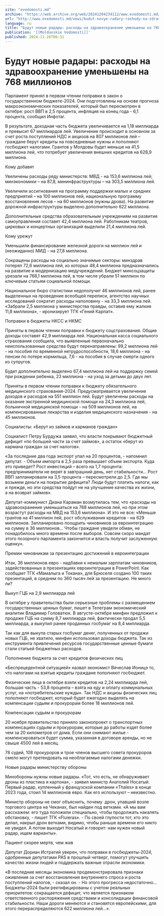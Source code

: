 ```yaml
---
site: "evedomosti.md"
archive: "https://web.archive.org/web/20241204234112/www.evedomosti.md/news/budut-novye-radary-rashody-na-zdravoohranenie-umensheny-na-7"
url: "http://www.evedomosti.md/news/budut-novye-radary-rashody-na-zdravoohranenie-umensheny-na-7"
language: ru
title: "Будут новые радары: расходы на здравоохранение уменьшены на 768 миллионов"
publication: '[[Moldavskie Vedomosti]]'
published: 2024-11-26T06:31
---
```


# Будут новые радары: расходы на здравоохранение уменьшены на 768 миллионов

Парламент принял в первом чтении поправки в закон о государственном бюджете-2024. Они подготовлены на основе прогноза макроэкономических показателей, который был пересмотрен в октябре: рост ВВП в 2,5 процента, инфляция на конец года - 6,1 процента, сообщил Инфотаг.

В результате, доходная часть бюджета увеличивается на 1,18 миллиарда и превысит 67 миллиардов лей. Увеличение происходит в основном за счет роста поступлений НДС и акцизов на 807 миллионов лей – граждане берут кредиты на повседневные нужны и пополняют госбюджет налогами. Грантов у Молдовы будет меньше на 41,5 миллиона лей, что потребует увеличения внешних кредитов на 628,9 миллиона.

Кому добавят

Увеличены расходы ряду министерств: МВД - на 153,6 миллиона лей; минэкономики – на 87,8, мининфраструктуры – на 303,5 миллиона лей.

Увеличили ассигнования на программу поддержки малых и средних предприятий – на 100 миллионов лей, национальную программу восстановления лесов – на 60 миллионов (нужны дрова). На развитие дорожной инфраструктуры выделено дополнительно 622 миллиона.

Дополнительные средства образовательным учреждениям на развитие самоуправления составят 42,4 миллиона лей. Работникам театров, цирковых и концертных организаций выделили 21,4 миллиона лей.

Кому урежут

Уменьшили финансирование железной дороги на миллион лей и (неожиданно) МИД - на 27,8 миллиона.

Сокращены расходы на социально значимые секторы: минздрав потерял 72,6 миллиона лей, из которых 48,4 миллиона предназначались на развитие и модернизацию медучреждений. Бюджет минсоцзащиты урезали на 768,1 миллиона лей, в том числе убрали 51 миллион по ключевым статьям социальной помощи.

Национальное бюро статистики недополучит 46 миллионов лей, ранее выделенных на проведение всеобщей переписи, агентство научных исследований сократит расходы наполовину - на 33,3 миллиона лей. «Забрали 2,5 миллиона у министерства правды, оставив ему жалкие 11,8 миллиона», - иронизирует ТГК «Гений Карпат».

Поправки в бюджеты НКСС и НКМС

Приняты в первом чтении поправки к бюджету соцстрахования. Общие доходы составят 42,9 миллиарда лей. Национальная касса социального страхования сообщила, что выявленные первоначально неиспользованные средства будут перенаправлены: 99,2 миллиона лей - на пособия по временной нетрудоспособности, 18,6 миллиона - на пенсии по потере кормильца, 7,6 - на пособия в случае смерти одного из супругов.

Будет дополнительно выделено 67,4 миллиона лей на поддержку семей при рождении ребенка, 23 миллиона - на уход за детьми до двух лет.

Приняты в первом чтении поправки к бюджету обязательного медицинского страхования-2024. Предусматривается увеличение доходов и расходов на 551 миллион лей. Будут увеличены расходы на оказание экстренной медицинской помощи на 24,3 миллиона лей, больничной медицинской помощи - на 509 миллионов лей, на компенсированные лекарства и изделия медицинского назначения - на 45 миллионов.

Социалисты: «Берут из займов и карманов граждан»

Социалист Петру Бурдужа заявил, что власти покрывают бюджетный дефицит «по большей части за счет займов», а остаток «берут из кармана граждан за счет налогов».

«За последние два года экспорт упал на 20 процентов, - напомнил депутат. - Объем импорта в 2,5 раза превышает объем экспорта. Куда это приведет? Рост инвестиций – всего на 1,7 процента: предприниматели не верят в завтрашний день, нет стабильности... Рост ВВП запланировали на 3,5 процента – пересмотрели до 2,5. Где мы возьмем деньги на покрытие дефицита? Люди будут платить налоги, как и прежде, но эти средства пойдут не на улучшение качества их жизни, а на возврат займов».

Депутат-коммунист Диана Караман возмутилась тем, что «расходы на здравоохранение уменьшаться на 768 миллионов лей, но при этом возрастут расходы на МВД на 153,6 миллиона». И это не все: «Меньше грантов на 41 миллион лей, рост обслуживания кредитов - на 629 миллионов. Запланировано поощрить чиновников за евроинтеграцию на сумму в 36 миллионов... Чтобы граждане увидели обман, не понадобилось много времени после выборов. Совсем скоро мандат этого позорного парламента закончится и власть получит заслуженную оценку».

Премии чиновникам за презентацию достижений в евроинтеграции

Итак, 36 миллионов евро - надбавки к немалым зарплатам чиновников, задействованных в презентациях евроинтеграции в PowerPoint. Как сообщает ТГК «Мамалыга и Токана», для Брюселя создано 100 таких презентаций, в среднем по 360 тысяч лей за презентацию. Не много ли?

Выкуп ГЦБ на 2,9 миллиарда лей

В октябре у правительства были серьезные проблемы с размещением государственных ценных бумаг, пишет в Телеграм экономический аналитик Владимир Головатюк. В августе-октябре минфин предложил к продаже ГЦБ на сумму 8,7 миллиарда лей, фактически продал 5,5 миллиарда, а выкупил ранее проданных госбумаг на 8,4 миллиарда.

Так как для выкупа старых госбумаг денег, полученных от продажи новых ГЦБ, не хватило, минфин использовал доходы бюджета. Так из инструмента привлечения ресурсов государственные ценные бумаги стали статьей бюджетных расходов.

Пополнение бюджета за счет кредитов физических лиц

«Беспрецедентной ситуацией» назвал экономист Вячеслав Ионицэ то, что налогами на взятые кредиты граждане пополняют госбюджет.

Физические лица в октябре взяли кредитов на 2,24 миллиарда лей, большая часть - 53,8 процента – взята на еду и оплату коммунальных услуг, на «потребительские нужды». Так НДС и акцизы физических лиц пополняют госбюджет, который будет ежегодно выделять на компенсации судьям и прокурорам более 18 миллионов лей.

Компенсации судьям и прокурорам

20 ноября правительство приняло законопроект о транспортных компенсациях судьям и прокурорам, которые до работы ездят более чем за 20 километров от дома. Если они снимают жилье - компенсироваться будет сумма, указанная в договоре аренды, но не свыше 4500 лей в месяц.

78 судей, 108 прокуроров и трое членов высшего совета прокуроров смело могут претендовать на необлагаемые налогами денежки.

Новые радары министерству обороны

Минобороны нужны новые радары. «Тот, что есть, не обнаруживает дроны из пластика и картона», - заявил министр Анатолий Носатый. Первый радар, купленный у французской компании «Thales» в конце 2023 года, стоил 14 миллионов евро. Как его используют – неизвестно.

Министр обороны не смог объяснить, почему  дрон, упавший возле торгового центра на Чеканах, был найден под ветками. «А мы вам расскажем: его туда положили специально, чтобы продолжать накалять обстановку, - пишет ТГК «Fluieras». - По своей глупости тот, кто это делал, накрыл дрон ветками, видимо, чтобы раньше времени его никто не увидел. А потом выходит Носатый и говорит: нам нужен новый радар, ищем варианты».

Пациент скорее мертв, чем жив

Депутат Дориан Истратий уверен, что поправки в госбюджеты-2024, одобренные депутатами PAS в прошлый четверг, помогут улучшить качество жизни людей и поддержать важные отрасли экономики.

«В последние месяцы экономика продемонстрировала признаки оживления за счет восстановления внутреннего спроса и роста поступлений налогов, - сказал он. - Но этого прогресса недостаточно... Бюджеты-2024 были ректифицированы с учетом реальных приоритетов: сокращается дефицит, что является признаком ответственного распоряжения средствами и консолидации финансовой стабильности. Наши дороги меняются и становятся европейскими, для этого перераспределяются 622 миллиона лей...».